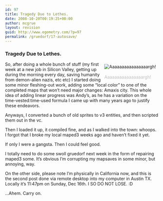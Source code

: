 ```yaml
---
id: 97
title: Tragedy Due to Lethes.
date: 2008-10-20T00:19:25+00:00
author: mcgrue
layout: revision
guid: http://www.egometry.com/?p=97
permalink: /gruedorf/17-autosave/
---
```

### Tragedy Due to Lethes.

<div style="float: right; padding: 4px; margin: 4px;">
  <img alt="Aaaaaaaaaaaaaaaargh!" src=/files/gruedorf_challenge/010/2007-12-16_GODDAMNIT.png ><br /> <span style="color: silver; font-size: -1;"><br /> Aaaaaaaaaaaaaaaargh!</span>
</div>

So, after doing a whole bunch of stuff (my first week at a new job in Silicon Valley, getting up during the morning every day, saving humanity from demon-alien nazis, etc etc) I started doing some minor fleshing-out work, adding some &#8220;local color&#8221; to one of the completed maps that won&#8217;t need major changes: Amaxis city. This whole idea of adding linear progress was Andy&#8217;s, as he has a variation on the time-vested:time-used formula I came up with many years ago to justify these endeavors.

Anyways, I converted a bunch of old sprites to v3 entities, and then scripted them out in the vc.

Then I loaded it up, it compiled fine, and as I walked into the town: whoops. I forgot that I broke my local maped3 weeks ago and haven&#8217;t fixed it yet.

If only I were a gangsta. Then I could feel good.

I totally need to do some swoll gruedorf next week in the form of repairing maped3 some. It&#8217;s obvious I&#8217;m corrupting my mapsaves in some minor, but annoying, way.

On the other side, please note I&#8217;m physically in California now, and this is the second post done via remote desktop into my computer in Austin TX. Locally it&#8217;s 11:47pm on Sunday, Dec 16th. I SO DO NOT LOSE. :D

&#8230;Ahem. Carry on.